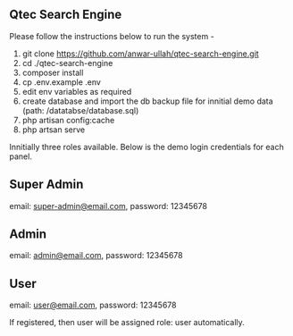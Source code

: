 ## Qtec Search Engine
Please follow the instructions below to run the system - 

1. git clone https://github.com/anwar-ullah/qtec-search-engine.git
2. cd ./qtec-search-engine
3. composer install
4. cp .env.example .env
5. edit env variables as required
6. create database and import the db backup file for innitial demo data (path: /datatabse/database.sql)
7. php artisan config:cache
8. php artsan serve

Innitially three roles available. Below is the demo login credentials for each panel. 

## Super Admin
email: super-admin@email.com, password: 12345678

## Admin
email: admin@email.com, password: 12345678

## User
email: user@email.com, password: 12345678





If registered, then user will be assigned role: user automatically.



